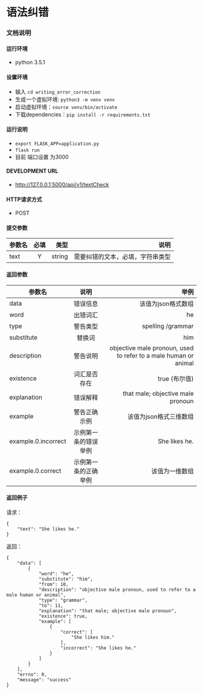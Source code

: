 # 语法纠错

### 文档说明

#### 运行环境
* python 3.5.1

#### 设置环境
* 输入 `cd writing_error_correction`
* 生成一个虚拟环境: `python3 -m venv venv`
* 启动虚拟环境：`source venv/bin/activate`
* 下载dependencies：`pip install -r requirements.txt`

#### 运行说明
* `export FLASK_APP=application.py`
* `flask run`
* 目前 端口设置 为3000

#### DEVELOPMENT URL
* http://127.0.0.1:5000/api/v1/textCheck

#### HTTP请求方式
* POST

#### 提交参数
| 参数名		| 必填  	| 类型		| 说明 				  	        |
| ----------|:-----:| ---------:|------------------------------:|
| text   	| Y    	| string 	| 需要纠错的文本，必填，字符串类型  	|

#### 返回参数
| 参数名		            | 说明  	               | 举例 				                                               |
| ----------------------|:--------------------:|------------------------------------------------------------------:|
| data   	            | 错误信息              | 该值为json格式数组                                                  |
| word   	            | 出错词汇              | he     	                                                           |
| type   	            | 警告类型              | spelling /grammar                                                 |
| substitute   	        | 替换词                | him            	                                               |
| description           | 警告说明              | objective male pronoun, used to refer to a male human or animal   |
| existence             | 词汇是否存在           | true (布尔值)                                                      |
| explanation           | 错误解释    	       | that male; objective male pronoun                                 |
| example             	| 警告正确示例           | 该值为json格式三维数组       	                                       |
| example.0.incorrect   | 示例第一条的错误举例    | She likes he.                                                     |
| example.0.correct     | 示例第一条的正确举例    | 该值为一维数组                           	|

#### 返回例子
请求：
```
{
	"text": "She likes he."
}
```

返回：
```
{
    "data": [
        {
            "word": "he",
            "substitute": "him",
            "from": 10,
            "description": "objective male pronoun, used to refer to a male human or animal",
            "type": "grammar",
            "to": 11,
            "explanation": "that male; objective male pronoun",
            "existence": true,
            "example": [
                {
                    "correct": [
                        "She likes him."
                    ],
                    "incorrect": "She likes he."
                }
            ]
        }
    ],
    "errno": 0,
    "message": "success"
}
```


